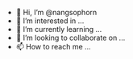 - 👋 Hi, I’m @nangsophorn
- 👀 I’m interested in ...
- 🌱 I’m currently learning ...
- 💞️ I’m looking to collaborate on ...
- 📫 How to reach me ...

<!---
nangsophorn/nangsophorn is a ✨ special ✨ repository because its `README.md` (this file) appears on your GitHub profile.
You can click the Preview link to take a look at your changes.
--->

